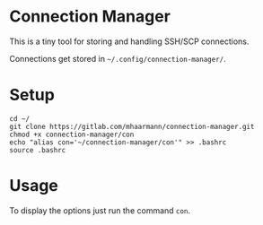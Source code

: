 # Connection Manager

This is a tiny tool for storing and handling SSH/SCP connections.

Connections get stored in `~/.config/connection-manager/`.

# Setup

```console
cd ~/
git clone https://gitlab.com/mhaarmann/connection-manager.git
chmod +x connection-manager/con
echo "alias con='~/connection-manager/con'" >> .bashrc
source .bashrc
```

# Usage

To display the options just run the command `con`.